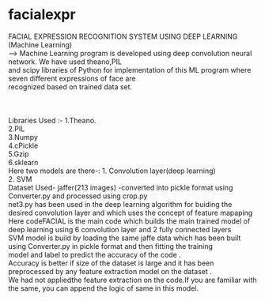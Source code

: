 # facialexpr

FACIAL EXPRESSION RECOGNITION SYSTEM USING DEEP LEARNING (Machine Learning)<br />
--> Machine Learning program is developed using deep convolution neural network. We have used theano,PIL<br />
and scipy libraries of Python for implementation of this ML program where seven different expressions of face are<br />
recognized based on trained data set.<br />
<br />
<br />
<br />
Libraries Used :- 1.Theano.<br />
                  2.PIL<br />
                 3.Numpy<br />
                  4.cPickle<br />
                  5.Gzip<br />
                  6.sklearn<br />
Here two models are there-: 1. Convolution layer(deep learning)<br />
                            2. SVM<br />
Dataset Used- jaffer(213 images) -converted into pickle format using Converter.py and processed using crop.py<br />
net3.py has been used in the deep learning algorithm for buiding the desired convolution layer and which uses the concept of feature mapaping <br />
Here codeFACIAL is the main code which builds the main trained model of deep learning using 6 convolution layer and 2 fully connected layers<br />
SVM model is build by loading the same jaffe data which has been built using Converter.py in pickle format and then fitting the training<br /> model and label to predict the accuracy of the code .<br />
Accuracy is better if size of the dataset is large and it has been preprocessed by any feature extraction model on the dataset .<br />
We had not appliedthe feature extraction on the code.If you are familiar with the same, you can append the logic of same in this model.<br />

<br />
